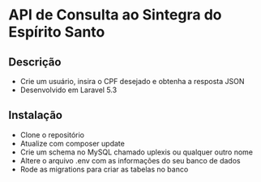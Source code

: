 # API de Consulta ao Sintegra do Espírito Santo

## Descrição

- Crie um usuário, insira o CPF desejado e obtenha a resposta JSON
- Desenvolvido em Laravel 5.3

## Instalação

- Clone o repositório
- Atualize com composer update
- Crie um schema no MySQL chamado uplexis ou qualquer outro nome
- Altere o arquivo .env com as informações do seu banco de dados
- Rode as migrations para criar as tabelas no banco
